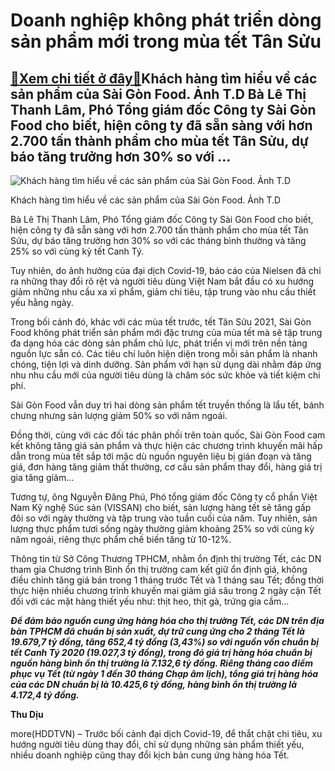 Doanh nghiệp không phát triển dòng sản phẩm mới trong mùa tết Tân Sửu
=====================================================================

[:gift:Xem chi tiết ở đây:gift:](https://hddtvn.com/doanh-nghiep-khong-phat-trien-dong-san-pham-moi-trong-mua-tet-tan-suu/)Khách hàng tìm hiểu về các sản phẩm của Sài Gòn Food. Ảnh T.D Bà Lê Thị Thanh Lâm, Phó Tổng giám đốc Công ty Sài Gòn Food cho biết, hiện công ty đã sẵn sàng với hơn 2.700 tấn thành phẩm cho mùa tết Tân Sửu, dự báo tăng trưởng hơn 30% so với …
--------------------------------------------------------------------------------------------------------------------------------------------------------------------------------------------------------------------------------------------------





![Khách hàng tìm hiểu về các sản phẩm của Sài Gòn Food. Ảnh T.D](https://hddtvn.com/wp-content/uploads/2021/01/3821_IMG-1770.jpg "Khách hàng tìm hiểu về các sản phẩm của Sài Gòn Food. Ảnh T.D")


Khách hàng tìm hiểu về các sản phẩm của Sài Gòn Food. Ảnh T.D



Bà Lê Thị Thanh Lâm, Phó Tổng giám đốc Công ty Sài Gòn Food cho biết, hiện công ty đã sẵn sàng với hơn 2.700 tấn thành phẩm cho mùa tết Tân Sửu, dự báo tăng trưởng hơn 30% so với các tháng bình thường và tăng 25% so với cùng kỳ tết Canh Tý.


Tuy nhiên, do ảnh hưởng của đại dịch Covid-19, báo cáo của Nielsen đã chỉ ra những thay đổi rõ rệt và người tiêu dùng Việt Nam bắt đầu có xu hướng giảm những nhu cầu xa xỉ phẩm, giảm chi tiêu, tập trung vào nhu cầu thiết yếu hằng ngày.


Trong bối cảnh đó, khác với các mùa tết trước, tết Tân Sửu 2021, Sài Gòn Food không phát triển sản phẩm mới đặc trưng của mùa tết mà sẽ tập trung đa dạng hóa các dòng sản phẩm chủ lực, phát triển vị mới trên nền tảng nguồn lực sẵn có. Các tiêu chí luôn hiện diện trong mỗi sản phẩm là nhanh chóng, tiện lợi và dinh dưỡng. Sản phẩm với hạn sử dụng dài nhằm đáp ứng nhu nhu cầu mới của người tiêu dùng là chăm sóc sức khỏe và tiết kiệm chi phí.


Sài Gòn Food vẫn duy trì hai dòng sản phẩm tết truyền thống là lẩu tết, bánh chưng nhưng sản lượng giảm 50% so với năm ngoái.


Đồng thời, cùng với các đối tác phân phối trên toàn quốc, Sài Gòn Food cam kết không tăng giá sản phẩm và thực hiện các chương trình khuyến mãi hấp dẫn trong mùa tết sắp tới mặc dù nguồn nguyên liệu bị gián đoạn và tăng giá, đơn hàng tăng giảm thất thường, cơ cấu sản phẩm thay đổi, hàng giá trị gia tăng giảm…


Tương tự, ông Nguyễn Đăng Phú, Phó tổng giám đốc Công ty cổ phần Việt Nam Kỹ nghệ Súc sản (VISSAN) cho biết, sản lượng hàng tết sẽ tăng gấp đôi so với ngày thường và tập trung vào tuần cuối của năm. Tuy nhiên, sản lượng thực phẩm tươi sống ngày thường giảm khoảng 25% so với cùng kỳ năm ngoái, riêng thực phẩm chế biến tăng từ 10-12%.


Thông tin từ Sở Công Thương TPHCM, nhằm ổn định thị trường Tết, các DN tham gia Chương trình Bình ổn thị trường cam kết giữ ổn định giá, không điều chỉnh tăng giá bán trong 1 tháng trước Tết và 1 tháng sau Tết; đồng thời thực hiện nhiều chương trình khuyến mại giảm giá sâu trong 2 ngày cận Tết đối với các mặt hàng thiết yếu như: thịt heo, thịt gà, trứng gia cầm…





***Để đảm bảo nguồn cung ứng hàng hóa cho thị trường Tết, các DN trên địa bàn TPHCM đã chuẩn bị sản xuất, dự trữ cung ứng cho 2 tháng Tết là 19.679,7 tỷ đồng, tăng 652,4 tỷ đồng (3,43%) so với nguồn vốn chuẩn bị tết Canh Tý 2020 (19.027,3 tỷ đồng), trong đó giá trị hàng hóa chuẩn bị nguồn hàng bình ổn thị trường là 7.132,6 tỷ đồng. Riêng tháng cao điểm phục vụ Tết (từ ngày 1 đến 30 tháng Chạp âm lịch), tổng giá trị hàng hóa của các DN chuẩn bị là 10.425,6 tỷ đồng, hàng bình ổn thị trường là 4.172,4 tỷ đồng.***




**Thu Dịu**



more(HDDTVN) – Trước bối cảnh đại dịch Covid-19, để thắt chặt chi tiêu, xu hướng người tiêu dùng thay đổi, chỉ sử dụng những sản phẩm thiết yếu, nhiều doanh nghiệp cũng thay đổi kịch bản cung ứng hàng hóa Tết.

